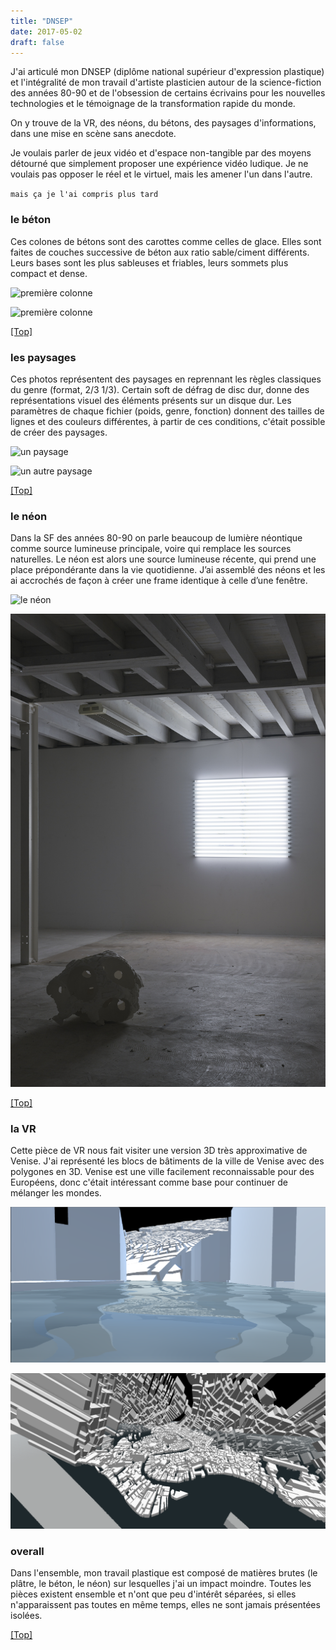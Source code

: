 ```yaml
---
title: "DNSEP"
date: 2017-05-02
draft: false
---
```


J'ai articulé mon DNSEP (diplôme national supérieur d'expression plastique) et l'intégralité de mon travail d'artiste plasticien autour de la science-fiction des années 80-90 et de l'obsession de certains écrivains pour les nouvelles technologies et le témoignage de la transformation rapide du monde.

On y trouve de la VR, des néons, du bétons, des paysages d'informations, dans une mise en scène sans anecdote.

Je voulais parler de jeux vidéo et d'espace non-tangible par des moyens détourné que simplement proposer une expérience vidéo ludique. Je ne voulais pas opposer le réel et le virtuel, mais les amener l'un dans l'autre.

`mais ça je l'ai compris plus tard`

### le béton

Ces colones de bétons sont des carottes comme celles de glace. Elles sont faites de couches successive de béton aux ratio sable/ciment différents. Leurs bases sont les plus sableuses et friables, leurs sommets plus compact et dense.

![première colonne](./images/DSC8797.png "mini")

![première colonne](./images/DSC8802.png "mini")

[[Top]](#top)

### les paysages

Ces photos représentent des paysages en reprennant les règles classiques du genre (format, 2/3 1/3). Certain soft de défrag de disc dur, donne des représentations visuel des éléments présents sur un disque dur. Les paramètres de chaque fichier (poids, genre, fonction) donnent des tailles de lignes et des couleurs différentes, à partir de ces conditions, c'était possible de créer des paysages.

![un paysage](./images/DSC8818.png "paysage")

![un autre paysage](./images/DSC6272.jpg "paysage")

[[Top]](#top)

### le néon

Dans la SF des années 80-90 on parle beaucoup de lumière néontique comme source lumineuse principale, voire qui remplace les sources naturelles. Le néon est alors une source lumineuse récente, qui prend une place prépondérante dans la vie quotidienne. J’ai assemblé des néons et les ai accrochés de façon à créer une frame identique à celle d’une fenêtre.

![le néon](./images/DSC8827.png "néon")

![un autre néon](./images/lucile-thierryDNAP-2015-02.jpg "néon")

[[Top]](#top)

### la VR

Cette pièce de VR nous fait visiter une version 3D très approximative de Venise. J'ai représenté les blocs de bâtiments de la ville de Venise avec des polygones en 3D. Venise est une ville facilement reconnaissable pour des Européens, donc c'était intéressant comme base pour continuer de mélanger les mondes.

![le néon](./images/ok4.png "néon")

![un autre néon](./images/RealReality.png "néon")

### overall

Dans l'ensemble, mon travail plastique est composé de matières brutes (le plâtre, le béton, le néon) sur lesquelles j'ai un impact moindre. Toutes les pièces existent ensemble et n'ont que peu d'intérêt séparées, si elles n'apparaissent pas toutes en même temps, elles ne sont jamais présentées isolées.

[[Top]](#top)